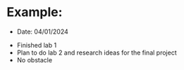 # Example:
* Date: 04/01/2024
- Finished lab 1
- Plan to do lab 2 and research ideas for the final project
- No obstacle